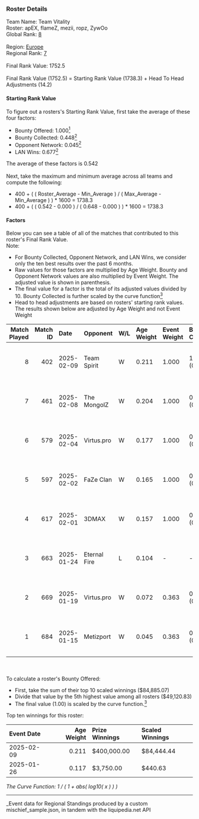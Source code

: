 ### Roster Details<br />
Team Name: Team Vitality<br />
Roster: apEX, flameZ, mezii, ropz, ZywOo<br />
Global Rank: [8](../../standings_global_2025_07_07.md)<br />
<br />
Region: [Europe]( ../../standings_europe_2025_07_07.md)<br />
Regional Rank: [7]( ../../standings_europe_2025_07_07.md)<br />
<br />
Final Rank Value:  1752.5<br />
<br />
Final Rank Value (1752.5) = Starting Rank Value (1738.3) + Head To Head Adjustments (14.2)<br />

#### Starting Rank Value<br />
To figure out a rosters's Starting Rank Value, first take the average of these four factors:<br />
- Bounty Offered: 1.000[<sup>1</sup>](#table2)
- Bounty Collected: 0.448[<sup>2</sup>](#table1)
- Opponent Network: 0.045[<sup>2</sup>](#table1)
- LAN Wins: 0.677[<sup>2</sup>](#table1)

The average of these factors is 0.542<br />
<br />
Next, take the maximum and minimum average across all teams and compute the following:<br />
- 400 + ( ( Roster_Average - Min_Average ) / ( Max_Average - Min_Average ) ) * 1600 = 1738.3
- 400 + ( ( 0.542 - 0.000 ) / ( 0.648 - 0.000 ) ) * 1600 = 1738.3


#### Factors<br />
Below you can see a table of all of the matches that contributed to this roster's Final Rank Value.<br />
Note:<br />

- For Bounty Collected, Opponent Network, and LAN Wins, we consider only the ten best results over the past 6 months.
- Raw values for those factors are multiplied by Age Weight. Bounty and Opponent Network values are also multiplied by Event Weight. The adjusted value is shown in parenthesis.
- The final value for a factor is the total of its adjusted values divided by 10. Bounty Collected is further scaled by the curve function[<sup>3</sup>](#curveFunction)
- Head to head adjustments are based on rosters' starting rank values. The results shown below are adjusted by Age Weight and not Event Weight
<span id="table1"></span><br />


| Match Played | Match ID | Date       | Opponent     | W/L | Age Weight | Event Weight | Bounty Collected | Opponent Network | LAN Wins  | H2H Adj. | Roster                           |
| -: | -: | :- | :- | :- | :- | :- | :- | :- | :- | -: | :- |
|            8 |      402 | 2025-02-09 | Team Spirit  | W   | 0.211      | 1.000        | 1.000 (0.211)    | 0.489 (0.103)    | 1 (0.211) |     4.55 | apEX, flameZ, mezii, ropz, ZywOo |
|            7 |      461 | 2025-02-08 | The MongolZ  | W   | 0.204      | 1.000        | 0.732 (0.149)    | 0.505 (0.103)    | 1 (0.204) |     3.75 | apEX, flameZ, mezii, ropz, ZywOo |
|            6 |      579 | 2025-02-04 | Virtus.pro   | W   | 0.177      | 1.000        | 0.377 (0.067)    | 0.442 (0.078)    | 1 (0.177) |     1.81 | apEX, flameZ, mezii, ropz, ZywOo |
|            5 |      597 | 2025-02-02 | FaZe Clan    | W   | 0.165      | 1.000        | 0.646 (0.107)    | 0.464 (0.077)    | 1 (0.165) |     3.45 | apEX, flameZ, mezii, ropz, ZywOo |
|            4 |      617 | 2025-02-01 | 3DMAX        | W   | 0.157      | 1.000        | 0.263 (0.041)    | 0.486 (0.076)    | 1 (0.157) |     0.90 | apEX, flameZ, mezii, ropz, ZywOo |
|            3 |      663 | 2025-01-24 | Eternal Fire | L   | 0.104      | -            | -                | -                | -         |    -0.98 | apEX, flameZ, mezii, ropz, ZywOo |
|            2 |      669 | 2025-01-19 | Virtus.pro   | W   | 0.072      | 0.363        | 0.377 (0.010)    | 0.442 (0.011)    | 0 (0.000) |     0.73 | apEX, flameZ, mezii, ropz, ZywOo |
|            1 |      684 | 2025-01-15 | Metizport    | W   | 0.045      | 0.363        | 0.000 (0.000)    | 0.173 (0.003)    | 0 (0.000) |     0.00 | apEX, flameZ, mezii, ropz, ZywOo |

<br />
<span id="table2"></span><br />
To calculate a roster's Bounty Offered:<br />

- First, take the sum of their top 10 scaled winnings ($84,885.07)
- Divide that value by the 5th highest value among all rosters ($49,120.83)
- The final value (1.00) is scaled by the curve function.[<sup>3</sup>](#curveFunction)

Top ten winnings for this roster:<br />

| Event Date | Age Weight | Prize Winnings | Scaled Winnings |
| :- | -: | :- | :- |
| 2025-02-09 |      0.211 | $400,000.00    | $84,444.44      |
| 2025-01-26 |      0.117 | $3,750.00      | $440.63         |


<span id="curveFunction"></span>_The Curve Function: 1 / ( 1 + abs( log10( x ) ) )_<br />

---
_Event data for Regional Standings produced by a custom mischief_sample.json, in tandem with the liquipedia.net API<br />
